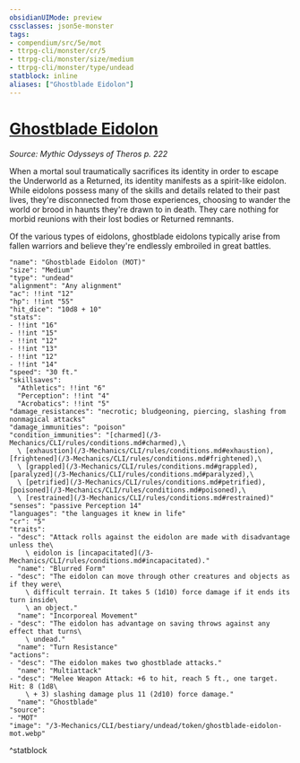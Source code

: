 ```yaml
---
obsidianUIMode: preview
cssclasses: json5e-monster
tags:
- compendium/src/5e/mot
- ttrpg-cli/monster/cr/5
- ttrpg-cli/monster/size/medium
- ttrpg-cli/monster/type/undead
statblock: inline
aliases: ["Ghostblade Eidolon"]
---
```

# [Ghostblade Eidolon](3-Mechanics\CLI\bestiary\undead/ghostblade-eidolon-mot.md)
*Source: Mythic Odysseys of Theros p. 222*  

When a mortal soul traumatically sacrifices its identity in order to escape the Underworld as a Returned, its identity manifests as a spirit-like eidolon. While eidolons possess many of the skills and details related to their past lives, they're disconnected from those experiences, choosing to wander the world or brood in haunts they're drawn to in death. They care nothing for morbid reunions with their lost bodies or Returned remnants.

Of the various types of eidolons, ghostblade eidolons typically arise from fallen warriors and believe they're endlessly embroiled in great battles.

```statblock
"name": "Ghostblade Eidolon (MOT)"
"size": "Medium"
"type": "undead"
"alignment": "Any alignment"
"ac": !!int "12"
"hp": !!int "55"
"hit_dice": "10d8 + 10"
"stats":
- !!int "16"
- !!int "15"
- !!int "12"
- !!int "13"
- !!int "12"
- !!int "14"
"speed": "30 ft."
"skillsaves":
  "Athletics": !!int "6"
  "Perception": !!int "4"
  "Acrobatics": !!int "5"
"damage_resistances": "necrotic; bludgeoning, piercing, slashing from nonmagical attacks"
"damage_immunities": "poison"
"condition_immunities": "[charmed](/3-Mechanics/CLI/rules/conditions.md#charmed),\
  \ [exhaustion](/3-Mechanics/CLI/rules/conditions.md#exhaustion), [frightened](/3-Mechanics/CLI/rules/conditions.md#frightened),\
  \ [grappled](/3-Mechanics/CLI/rules/conditions.md#grappled), [paralyzed](/3-Mechanics/CLI/rules/conditions.md#paralyzed),\
  \ [petrified](/3-Mechanics/CLI/rules/conditions.md#petrified), [poisoned](/3-Mechanics/CLI/rules/conditions.md#poisoned),\
  \ [restrained](/3-Mechanics/CLI/rules/conditions.md#restrained)"
"senses": "passive Perception 14"
"languages": "the languages it knew in life"
"cr": "5"
"traits":
- "desc": "Attack rolls against the eidolon are made with disadvantage unless the\
    \ eidolon is [incapacitated](/3-Mechanics/CLI/rules/conditions.md#incapacitated)."
  "name": "Blurred Form"
- "desc": "The eidolon can move through other creatures and objects as if they were\
    \ difficult terrain. It takes 5 (1d10) force damage if it ends its turn inside\
    \ an object."
  "name": "Incorporeal Movement"
- "desc": "The eidolon has advantage on saving throws against any effect that turns\
    \ undead."
  "name": "Turn Resistance"
"actions":
- "desc": "The eidolon makes two ghostblade attacks."
  "name": "Multiattack"
- "desc": "Melee Weapon Attack: +6 to hit, reach 5 ft., one target. Hit: 8 (1d8\
    \ + 3) slashing damage plus 11 (2d10) force damage."
  "name": "Ghostblade"
"source":
- "MOT"
"image": "/3-Mechanics/CLI/bestiary/undead/token/ghostblade-eidolon-mot.webp"
```
^statblock